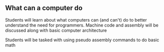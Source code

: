 ## What can a computer do
Students will learn about what computers can (and can't) do to better understand the need for programmers. Machine code and assembly will be discussed along with basic computer architecture

Students will be tasked with using pseudo assembly commands to do basic math